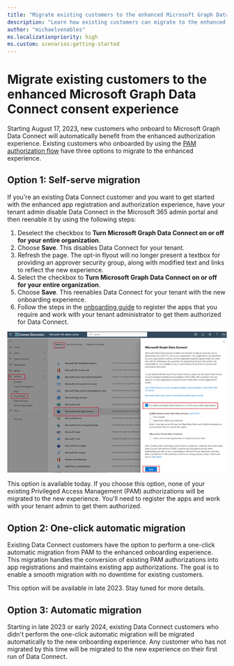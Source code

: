 ```yaml
---
title: "Migrate existing customers to the enhanced Microsoft Graph Data Connect consent experience"
description: "Learn how existing customers can migrate to the enhanced Microsoft Graph Data Connect consent experience."
author: "michaelvenables"
ms.localizationpriority: high
ms.custom: scenarios:getting-started
---
```


# Migrate existing customers to the enhanced Microsoft Graph Data Connect consent experience

Starting August 17, 2023, new customers who onboard to Microsoft Graph Data Connect will automatically benefit from the enhanced authorization experience. Existing customers who onboarded by using the [PAM authorization flow](./data-connect-pam.md) have three options to migrate to the enhanced experience.

## Option 1: Self-serve migration

<!-- Update 8/17/2023 changed date per developer guidance to August 17, 2023. -->

If you're an existing Data Connect customer and you want to get started with the enhanced app registration and authorization experience, have your tenant admin disable Data Connect in the Microsoft 365 admin portal and then reenable it by using the following steps:

1. Deselect the checkbox to **Turn Microsoft Graph Data Connect on or off for your entire organization**.
2. Choose **Save**. This disables Data Connect for your tenant. 
3. Refresh the page. The opt-in flyout will no longer present a textbox for providing an approver security group, along with modified text and links to reflect the new experience.  
4. Select the checkbox to **Turn Microsoft Graph Data Connect on or off for your entire organization**.
5. Choose **Save**. This reenables Data Connect for your tenant with the new onboarding experience.
6. Follow the steps in the [onboarding guide](./onboarding-experience-overview.md) to register the apps that you require and work with your tenant administrator to get them authorized for Data Connect.

![A screenshot showing how to enable data connect in the Microsoft 365 admin center.](../concepts/images/data-connect-new-consent-flow-enable-mgdc.png)

This option is available today. If you choose this option, none of your existing Privileged Access Management (PAM) authorizations will be migrated to the new experience. You'll need to register the apps and work with your tenant admin to get them authorized.

## Option 2: One-click automatic migration

Existing Data Connect customers have the option to perform a one-click automatic migration from PAM to the enhanced onboarding experience. This migration handles the conversion of existing PAM authorizations into app registrations and maintains existing app authorizations. The goal is to enable a smooth migration with no downtime for existing customers.

This option will be available in late 2023. Stay tuned for more details.

## Option 3: Automatic migration

Starting in late 2023 or early 2024, existing Data Connect customers who didn't perform the one-click automatic migration will be migrated automatically to the new onboarding experience. Any customer who has not migrated by this time will be migrated to the new experience on their first run of Data Connect.
